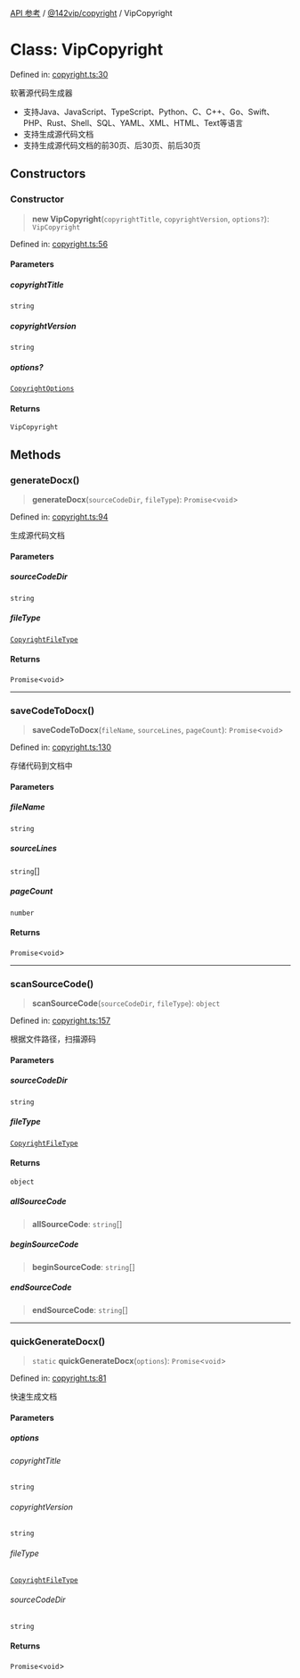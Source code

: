 [API 参考](../wiki/Home) / [@142vip/copyright](../wiki/@142vip.copyright) / VipCopyright

# Class: VipCopyright

Defined in: [copyright.ts:30](https://github.com/142vip/core-x/blob/15d5bc9ef4bece78c0e60bdf074a2d245f625100/packages/copyright/src/copyright.ts#L30)

软著源代码生成器

* 支持Java、JavaScript、TypeScript、Python、C、C++、Go、Swift、PHP、Rust、Shell、SQL、YAML、XML、HTML、Text等语言
* 支持生成源代码文档
* 支持生成源代码文档的前30页、后30页、前后30页

## Constructors

### Constructor

> **new VipCopyright**(`copyrightTitle`, `copyrightVersion`, `options?`): `VipCopyright`

Defined in: [copyright.ts:56](https://github.com/142vip/core-x/blob/15d5bc9ef4bece78c0e60bdf074a2d245f625100/packages/copyright/src/copyright.ts#L56)

#### Parameters

##### copyrightTitle

`string`

##### copyrightVersion

`string`

##### options?

[`CopyrightOptions`](../wiki/@142vip.copyright.Interface.CopyrightOptions)

#### Returns

`VipCopyright`

## Methods

### generateDocx()

> **generateDocx**(`sourceCodeDir`, `fileType`): `Promise`<`void`>

Defined in: [copyright.ts:94](https://github.com/142vip/core-x/blob/15d5bc9ef4bece78c0e60bdf074a2d245f625100/packages/copyright/src/copyright.ts#L94)

生成源代码文档

#### Parameters

##### sourceCodeDir

`string`

##### fileType

[`CopyrightFileType`](../wiki/@142vip.copyright.Enumeration.CopyrightFileType)

#### Returns

`Promise`<`void`>

***

### saveCodeToDocx()

> **saveCodeToDocx**(`fileName`, `sourceLines`, `pageCount`): `Promise`<`void`>

Defined in: [copyright.ts:130](https://github.com/142vip/core-x/blob/15d5bc9ef4bece78c0e60bdf074a2d245f625100/packages/copyright/src/copyright.ts#L130)

存储代码到文档中

#### Parameters

##### fileName

`string`

##### sourceLines

`string`\[]

##### pageCount

`number`

#### Returns

`Promise`<`void`>

***

### scanSourceCode()

> **scanSourceCode**(`sourceCodeDir`, `fileType`): `object`

Defined in: [copyright.ts:157](https://github.com/142vip/core-x/blob/15d5bc9ef4bece78c0e60bdf074a2d245f625100/packages/copyright/src/copyright.ts#L157)

根据文件路径，扫描源码

#### Parameters

##### sourceCodeDir

`string`

##### fileType

[`CopyrightFileType`](../wiki/@142vip.copyright.Enumeration.CopyrightFileType)

#### Returns

`object`

##### allSourceCode

> **allSourceCode**: `string`\[]

##### beginSourceCode

> **beginSourceCode**: `string`\[]

##### endSourceCode

> **endSourceCode**: `string`\[]

***

### quickGenerateDocx()

> `static` **quickGenerateDocx**(`options`): `Promise`<`void`>

Defined in: [copyright.ts:81](https://github.com/142vip/core-x/blob/15d5bc9ef4bece78c0e60bdf074a2d245f625100/packages/copyright/src/copyright.ts#L81)

快速生成文档

#### Parameters

##### options

###### copyrightTitle

`string`

###### copyrightVersion

`string`

###### fileType

[`CopyrightFileType`](../wiki/@142vip.copyright.Enumeration.CopyrightFileType)

###### sourceCodeDir

`string`

#### Returns

`Promise`<`void`>
